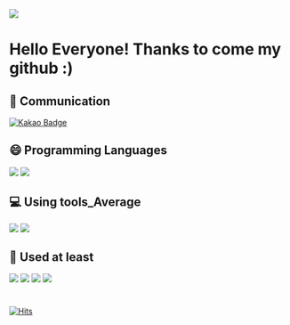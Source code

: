<img src="https://capsule-render.vercel.app/api?type=waving&color=timeAuto&height=300&section=header&text=Welcome&fontSize=90&animation=twinkling" />

# Hello Everyone! Thanks to come my github :)

## :speech_balloon: Communication
[![Kakao Badge](https://img.shields.io/badge/-asj0423@kakao.com-FFCD00?style=flat-square&logo=Kakao&logoColor=black&link=mailto:asj0423@kakao.com)](mailto:asj0423@kakao.com)

## 😄 Programming Languages

<img src="https://img.shields.io/badge/JavaScript-%23323330?style=flat-square&logo=JavaScript&logoColor=F7DF1E"/></a>
<img src="https://img.shields.io/badge/Python-3766AB?style=flat-square&logo=Python&logoColor=white"/></a>


## 💻 Using tools_Average

<img src="https://img.shields.io/badge/VisualStudioCode-007ACC?style=flat-square&logo=VisualStudioCode&logoColor=white"/></a>
<img src="https://img.shields.io/badge/Pycharm-000000?style=flat-square&logo=PyCharm&logoColor=white"/></a>


## 🤔 Used at least


<img src="https://img.shields.io/badge/Java-007396?style=flat-square&logo=java&logoColor=white"/></a>
<img src="https://img.shields.io/badge/c++-00599C?style=flat-square&logo=c%2B%2B&logoColor=white"/></a>
<img src="https://img.shields.io/badge/HTML5-E34F26?style=flat-square&logo=HTML5&logoColor=white"/></a>
<img src="https://img.shields.io/badge/CSS3-1572B6?style=flat-square&logo=CSS3&logoColor=white"/></a>

#
[![Hits](https://hits.seeyoufarm.com/api/count/incr/badge.svg?url=https%3A%2F%2Fgithub.com%2Fsejin423&count_bg=%2379C83D&title_bg=%23555555&icon=&icon_color=%23E7E7E7&title=visit&edge_flat=false)](https://hits.seeyoufarm.com)

<!--
나중에 쓸 것 들
# 뱃지 기본 레이아웃
<img src="https://img.shields.io/badge/뱃지레이블-배경색?style=뱃지모양&logo=로고&logoColor=로고색상"/></a>
# 자주 쓰는 언어 간단표시
[![Top Langs](https://github-readme-stats.vercel.app/api/top-langs/?username=sejin423&rayout=compact)](http://github.com/sejin423/giyhub-readme-stats)
# Profile views
![](https://komarev.com/ghpvc/?username=sejin423)
-->
<!--
**sejin423/sejin423** is a ✨ _special_ ✨ repository because its `README.md` (this file) appears on your GitHub profile.

Here are some ideas to get you started:

- 🔭 I’m currently working on ...
- 🌱 I’m currently learning ...
- 👯 I’m looking to collaborate on ...
- 🤔 I’m looking for help with ...
- 💬 Ask me about ...
- 📫 How to reach me: ...
- 😄 Pronouns: ...
- ⚡ Fun fact: ...
-->
